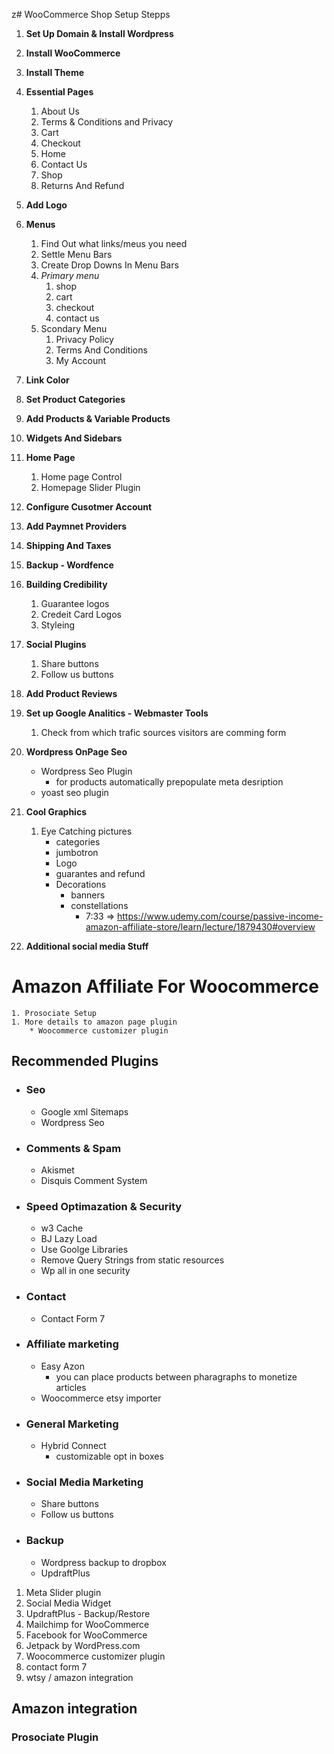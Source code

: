 z# WooCommerce Shop Setup Stepps

1. **Set Up Domain & Install Wordpress**
1. **Install WooCommerce**
1. **Install Theme**
1. **Essential Pages**
    1. About Us
    1. Terms & Conditions and Privacy
    1. Cart
    1. Checkout
    1. Home
    1. Contact Us
    1. Shop
    1. Returns And Refund
1. **Add Logo**
1. **Menus**
    1. Find Out what links/meus you need
    1. Settle Menu Bars
    1. Create Drop Downs In Menu Bars
    1. *Primary menu*
        1. shop
        1. cart
        1. checkout
        1. contact us
    1. Scondary Menu
        1. Privacy Policy
        1. Terms And Conditions
        1. My Account
1. **Link Color**
1. **Set Product Categories**
1. **Add Products & Variable Products**
1. **Widgets And Sidebars**
1. **Home Page**
    1. Home page Control
    1. Homepage Slider Plugin  
1. **Configure Cusotmer Account**
1. **Add Paymnet Providers**
1. **Shipping And Taxes**
1. **Backup - Wordfence**
1. **Building Credibility**
    1. Guarantee logos
    1. Credeit Card Logos
    1. Styleing
1. **Social Plugins**
    1. Share buttons
    1. Follow us buttons
1. **Add Product Reviews**
1. **Set up Google Analitics - Webmaster Tools**
    1. Check from which trafic sources visitors are comming form
1. **Wordpress OnPage Seo**
    * Wordpress Seo Plugin
        * for products automatically prepopulate meta desription
    * yoast seo plugin
1. **Cool Graphics**
    1. Eye Catching pictures
        * categories
        * jumbotron
        * Logo
        * guarantes and refund
        * Decorations
            * banners
            * constellations
                * 7:33 => https://www.udemy.com/course/passive-income-amazon-affiliate-store/learn/lecture/1879430#overview

1. **Additional social media Stuff**

# Amazon Affiliate For Woocommerce
    1. Prosociate Setup
    1. More details to amazon page plugin
        * Woocommerce customizer plugin

## Recommended Plugins

* ### Seo
    * Google xml Sitemaps
    * Wordpress Seo

* ### Comments & Spam
    * Akismet
    * Disquis Comment System

* ### Speed Optimazation & Security
    * w3 Cache
    * BJ Lazy Load
    * Use Goolge Libraries
    * Remove Query Strings from static resources
    * Wp all in one security

* ### Contact
    * Contact Form 7

* ### Affiliate marketing
    * Easy Azon
        * you can place products between pharagraphs to monetize articles
    * Woocommerce etsy importer
* ### General Marketing
    * Hybrid Connect
        * customizable opt in boxes

* ### Social Media Marketing
    * Share buttons
    * Follow us buttons

* ### Backup
    * Wordpress backup to dropbox
    * UpdraftPlus

1. Meta Slider plugin
1. Social Media Widget
1. UpdraftPlus - Backup/Restore
1. Mailchimp for WooCommerce
1. Facebook for WooCommerce
1. Jetpack by WordPress.com
1. Woocommerce customizer plugin
1. contact form 7
1. wtsy / amazon integration

## Amazon integration

### Prosociate Plugin